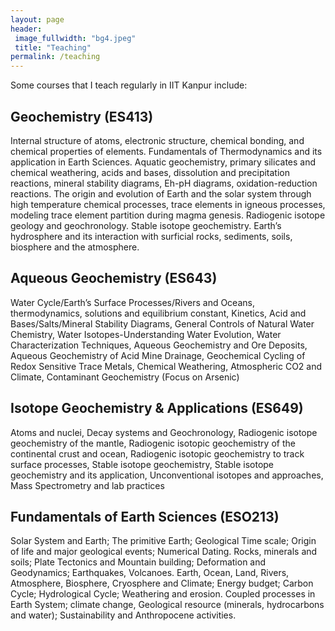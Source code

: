 ```yaml
---
layout: page
header:
 image_fullwidth: "bg4.jpeg"
 title: "Teaching"
permalink: /teaching
---
```


Some courses that I teach regularly in IIT Kanpur include:

## Geochemistry (ES413)

Internal structure of atoms, electronic structure, chemical bonding, and chemical properties of elements. Fundamentals of Thermodynamics and its application in Earth Sciences. Aquatic geochemistry, primary silicates and chemical weathering, acids and bases, dissolution and precipitation reactions, mineral stability diagrams, Eh-pH diagrams, oxidation-reduction reactions. The origin and evolution of Earth and the solar system through high temperature chemical processes, trace elements in igneous processes, modeling trace element partition during magma genesis. Radiogenic isotope geology and geochronology. Stable isotope geochemistry. Earth’s hydrosphere and its interaction with surficial rocks, sediments, soils, biosphere and the atmosphere.


## Aqueous Geochemistry (ES643)

Water Cycle/Earth’s Surface Processes/Rivers and Oceans, thermodynamics, solutions and equilibrium constant, Kinetics, Acid and Bases/Salts/Mineral Stability Diagrams, General Controls of Natural Water Chemistry, Water Isotopes-Understanding Water Evolution, Water Characterization Techniques, Aqueous Geochemistry and Ore Deposits, Aqueous Geochemistry of Acid Mine Drainage, Geochemical Cycling of Redox Sensitive Trace Metals, Chemical Weathering, Atmospheric CO2 and Climate, Contaminant Geochemistry (Focus on Arsenic)


## Isotope Geochemistry & Applications (ES649) 

Atoms and nuclei, Decay systems and Geochronology, Radiogenic isotope geochemistry of the mantle, Radiogenic isotopic geochemistry of the continental crust and ocean, Radiogenic isotopic geochemistry to track surface processes, Stable isotope geochemistry, Stable isotope geochemistry and its application, Unconventional isotopes and approaches, Mass Spectrometry and lab practices



## Fundamentals of Earth Sciences (ESO213)

Solar System and Earth; The primitive Earth; Geological Time scale; Origin of life and major geological events; Numerical Dating. Rocks, minerals and soils; Plate Tectonics and Mountain building; Deformation and Geodynamics; Earthquakes, Volcanoes. Earth, Ocean, Land, Rivers, Atmosphere, Biosphere, Cryosphere and Climate; Energy budget; Carbon Cycle; Hydrological Cycle; Weathering and erosion. Coupled processes in Earth System; climate change, Geological resource (minerals, hydrocarbons and water); Sustainability and Anthropocene activities.
